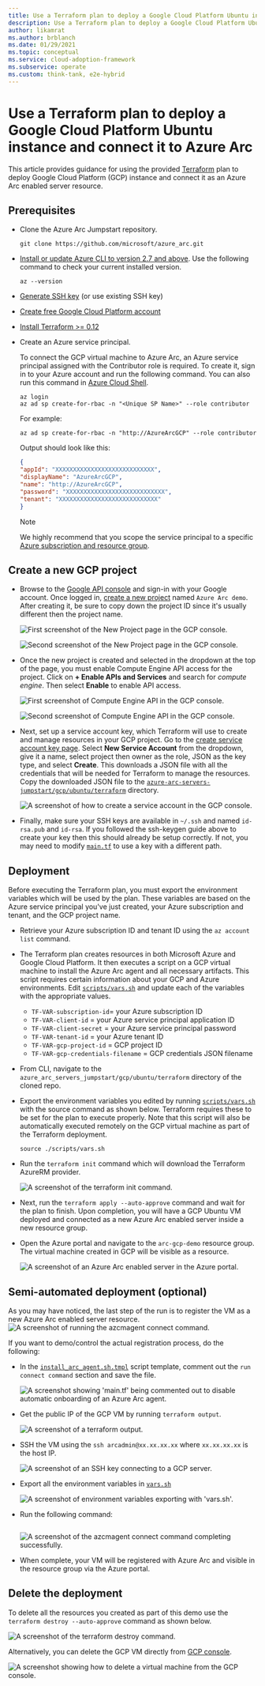 ```yaml
---
title: Use a Terraform plan to deploy a Google Cloud Platform Ubuntu instance and connect it to Azure Arc
description: Use a Terraform plan to deploy a Google Cloud Platform Ubuntu instance and connect it to Azure Arc.
author: likamrat
ms.author: brblanch
ms.date: 01/29/2021
ms.topic: conceptual
ms.service: cloud-adoption-framework
ms.subservice: operate
ms.custom: think-tank, e2e-hybrid
---
```


# Use a Terraform plan to deploy a Google Cloud Platform Ubuntu instance and connect it to Azure Arc

This article provides guidance for using the provided [Terraform](https://www.terraform.io/) plan to deploy Google Cloud Platform (GCP) instance and connect it as an Azure Arc enabled server resource.

## Prerequisites

- Clone the Azure Arc Jumpstart repository.

    ```console
    git clone https://github.com/microsoft/azure_arc.git
    ```

- [Install or update Azure CLI to version 2.7 and above](/cli/azure/install-azure-cli). Use the following command to check your current installed version.

  ```console
  az --version
  ```

- [Generate SSH key](https://help.github.com/articles/generating-a-new-ssh-key-and-adding-it-to-the-ssh-agent/) (or use existing SSH key)

- [Create free Google Cloud Platform account](https://cloud.google.com/free)

- [Install Terraform  >= 0.12](https://learn.hashicorp.com/tutorials/terraform/install-cli)

- Create an Azure service principal.

    To connect the GCP virtual machine to Azure Arc, an Azure service principal assigned with the Contributor role is required. To create it, sign in to your Azure account and run the following command. You can also run this command in [Azure Cloud Shell](https://shell.azure.com/).

    ```console
    az login
    az ad sp create-for-rbac -n "<Unique SP Name>" --role contributor
    ```

    For example:

    ```console
    az ad sp create-for-rbac -n "http://AzureArcGCP" --role contributor
    ```

    Output should look like this:

    ```json
    {
    "appId": "XXXXXXXXXXXXXXXXXXXXXXXXXXXX",
    "displayName": "AzureArcGCP",
    "name": "http://AzureArcGCP",
    "password": "XXXXXXXXXXXXXXXXXXXXXXXXXXXX",
    "tenant": "XXXXXXXXXXXXXXXXXXXXXXXXXXXX"
    }
    ```

    > [!NOTE]
    > We highly recommend that you scope the service principal to a specific [Azure subscription and resource group](/cli/azure/ad/sp).

<!-- docutune:casing "Compute Engine API" -->

## Create a new GCP project

- Browse to the [Google API console](https://console.developers.google.com) and sign-in with your Google account. Once logged in, [create a new project](https://cloud.google.com/resource-manager/docs/creating-managing-projects) named `Azure Arc demo`. After creating it, be sure to copy down the project ID since it's usually different then the project name.

    ![First screenshot of the **New Project** page in the GCP console.](./img/gcp-ubuntu/ubuntu-new-project-1.png)

    ![Second screenshot of the **New Project** page in the GCP console.](./img/gcp-ubuntu/ubuntu-new-project-2.png)

- Once the new project is created and selected in the dropdown at the top of the page, you must enable Compute Engine API access for the project. Click on **+ Enable APIs and Services** and search for *compute engine*. Then select **Enable** to enable API access.

    ![First screenshot of **Compute Engine API** in the GCP console.](./img/gcp-ubuntu/ubuntu-comp-eng-api-1.png)

    ![Second screenshot of **Compute Engine API** in the GCP console.](./img/gcp-ubuntu/ubuntu-comp-eng-api-2.png)

- Next, set up a service account key, which Terraform will use to create and manage resources in your GCP project. Go to the [create service account key page](https://console.cloud.google.com/apis/credentials/serviceaccountkey). Select **New Service Account** from the dropdown, give it a name, select project then owner as the role, JSON as the key type, and select **Create**. This downloads a JSON file with all the credentials that will be needed for Terraform to manage the resources. Copy the downloaded JSON file to the [`azure-arc-servers-jumpstart/gcp/ubuntu/terraform`](https://github.com/microsoft/azure_arc/tree/main/azure-arc-servers-jumpstart/gcp/ubuntu/terraform) directory.

    ![A screenshot of how to create a service account in the GCP console.](./img/gcp-ubuntu/ubuntu-svc-account.png)

- Finally, make sure your SSH keys are available in `~/.ssh` and named `id-rsa.pub` and `id-rsa`. If you followed the ssh-keygen guide above to create your key then this should already be setup correctly. If not, you may need to modify [`main.tf`](https://github.com/microsoft/azure_arc/blob/main/azure_arc_servers_jumpstart/gcp/ubuntu/terraform/main.tf) to use a key with a different path.

## Deployment

Before executing the Terraform plan, you must export the environment variables which will be used by the plan. These variables are based on the Azure service principal you've just created, your Azure subscription and tenant, and the GCP project name.

- Retrieve your Azure subscription ID and tenant ID using the `az account list` command.

- The Terraform plan creates resources in both Microsoft Azure and Google Cloud Platform. It then executes a script on a GCP virtual machine to install the Azure Arc agent and all necessary artifacts. This script requires certain information about your GCP and Azure environments. Edit [`scripts/vars.sh`](https://github.com/microsoft/azure_arc/blob/main/azure_arc_servers_jumpstart/gcp/ubuntu/terraform/scripts/vars.sh) and update each of the variables with the appropriate values.

  - `TF-VAR-subscription-id`= your Azure subscription ID
  - `TF-VAR-client-id` = your Azure service principal application ID
  - `TF-VAR-client-secret` = your Azure service principal password
  - `TF-VAR-tenant-id` = your Azure tenant ID
  - `TF-VAR-gcp-project-id` = GCP project ID
  - `TF-VAR-gcp-credentials-filename` = GCP credentials JSON filename

- From CLI, navigate to the `azure_arc_servers_jumpstart/gcp/ubuntu/terraform` directory of the cloned repo.

- Export the environment variables you edited by running [`scripts/vars.sh`](https://github.com/microsoft/azure_arc/blob/main/azure_arc_servers_jumpstart/gcp/ubuntu/terraform/scripts/vars.sh) with the source command as shown below. Terraform requires these to be set for the plan to execute properly. Note that this script will also be automatically executed remotely on the GCP virtual machine as part of the Terraform deployment.

    ```console
    source ./scripts/vars.sh
    ```

- Run the `terraform init` command which will download the Terraform AzureRM provider.

    ![A screenshot of the `terraform init` command.](./img/gcp-ubuntu/ubuntu-terraform-init.png)

- Next, run the `terraform apply --auto-approve` command and wait for the plan to finish. Upon completion, you will have a GCP Ubuntu VM deployed and connected as a new Azure Arc enabled server inside a new resource group.

- Open the Azure portal and navigate to the `arc-gcp-demo` resource group. The virtual machine created in GCP will be visible as a resource.

    ![A screenshot of an Azure Arc enabled server in the Azure portal.](./img/gcp-ubuntu/ubuntu-server.png)

## Semi-automated deployment (optional)

As you may have noticed, the last step of the run is to register the VM as a new Azure Arc enabled server resource.
    ![A screenshot of running the `azcmagent connect` command.](./img/gcp-ubuntu/ubuntu-azcmagent-connect.png)

If you want to demo/control the actual registration process, do the following:

- In the [`install_arc_agent.sh.tmpl`](https://github.com/microsoft/azure_arc/blob/main/azure_arc_servers_jumpstart/gcp/ubuntu/terraform/scripts/install_arc_agent.sh.tmpl) script template, comment out the `run connect command` section and save the file.

    ![A screenshot showing 'main.tf' being commented out to disable automatic onboarding of an Azure Arc agent.](./img/gcp-ubuntu/ubuntu-main-tf.png)

- Get the public IP of the GCP VM by running `terraform output`.

    ![A screenshot of a terraform output.](./img/gcp-ubuntu/ubuntu-terraform.png)

- SSH the VM using the `ssh arcadmin@xx.xx.xx.xx` where `xx.xx.xx.xx` is the host IP.

    ![A screenshot of an SSH key connecting to a GCP server.](./img/gcp-ubuntu/ubuntu-ssh.png)

- Export all the environment variables in [`vars.sh`](https://github.com/microsoft/azure_arc/blob/main/azure_arc_servers_jumpstart/gcp/ubuntu/terraform/scripts/vars.sh)

    ![A screenshot of environment variables exporting with 'vars.sh'.](./img/gcp-ubuntu/ubuntu-export-variables.png)

- Run the following command:

    ```console azcmagent connect --service-principal-ID $tf-VAR-client-ID --service-principal-secret $tf-VAR-client-secret --resource-group "Azure Arc gcp-demo" --tenant-ID $tf-VAR-tenant-ID --location "westus2" --subscription-ID $tf-VAR-subscription-ID
    ```

    ![A screenshot of the `azcmagent connect` command completing successfully.](./img/gcp-ubuntu/ubuntu-azcmagent.png)

- When complete, your VM will be registered with Azure Arc and visible in the resource group via the Azure portal.

## Delete the deployment

To delete all the resources you created as part of this demo use the `terraform destroy --auto-approve` command as shown below.

![A screenshot of the `terraform destroy` command.](./img/gcp-ubuntu/ubuntu-terraform-destroy.png)

Alternatively, you can delete the GCP VM directly from [GCP console](https://console.cloud.google.com/compute/instances).

![A screenshot showing how to delete a virtual machine from the GCP console.](./img/gcp-ubuntu/ubuntu-delete-vm.png)
